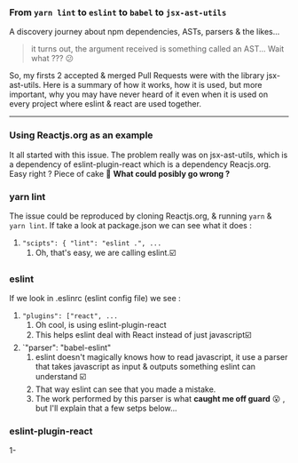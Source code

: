 
### From `yarn lint` to `eslint` to `babel` to `jsx-ast-utils`   

A discovery journey about npm dependencies, ASTs, parsers & the likes...   

> it turns out, the argument received is something called an AST... Wait what ???   :confused:   


So, my firsts 2 accepted & merged Pull Requests were with the library jsx-ast-utils.  Here is a summary of how it works, how it is used, but more important, why you may have never heard of it even when it is used on every project where eslint & react are used together.   


---   
### Using Reactjs.org as an example   
It all started with this issue.  The problem really was on jsx-ast-utils, which is a dependency of eslint-plugin-react which is a dependency Reacjs.org.  Easy right ? Piece of cake :cake: **What could posibly go wrong ?**   

###  yarn lint   
The issue could be reproduced by cloning Reactjs.org, & running `yarn` & `yarn lint`.
If take a look at package.json we can see what it does :   
1. `"scipts": { "lint": "eslint .", ...`   
   1. Oh, that's easy, we are calling eslint.:ballot_box_with_check:   


### eslint   
If we look in .eslinrc (eslint config file) we see :   
1. `"plugins": ["react", ...`
   1. Oh cool, is using eslint-plugin-react 
   1. This helps eslint deal with React instead of just javascript:ballot_box_with_check:
1. `"parser": "babel-eslint"
   1. eslint doesn't magically knows how to read javascript, it use a parser that takes javascript as input & outputs something eslint can understand :ballot_box_with_check:
   1. That way eslint can see that you made a mistake.
   1. The work performed by this parser is what **caught me off guard** :open_mouth: , but I'll explain that a few setps below...   
   
### eslint-plugin-react   
1- 

